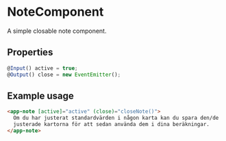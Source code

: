 # NoteComponent
A simple closable note component.

## Properties
```typescript
@Input() active = true;
@Output() close = new EventEmitter();
```

## Example usage
```html
<app-note [active]="active" (close)="closeNote()">
  Om du har justerat standardvärden i någon karta kan du spara den/de
  justerade kartorna för att sedan använda dem i dina beräkningar.
</app-note>
```
